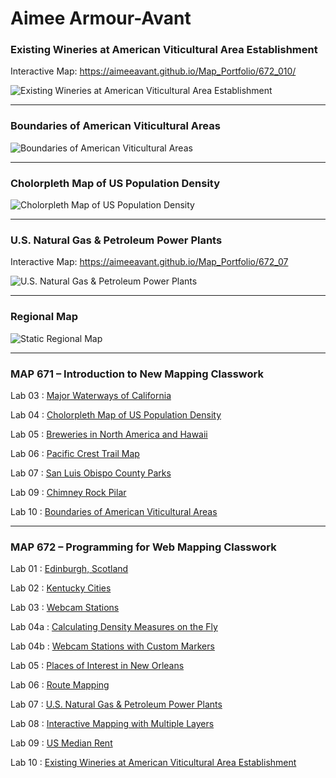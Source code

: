 # Aimee Armour-Avant

### Existing Wineries at American Viticultural Area Establishment
Interactive Map: <https://aimeeavant.github.io/Map_Portfolio/672_010/>

![Existing Wineries at American Viticultural Area Establishment](https://aimeeavant.github.io/Map_Portfolio/672_010/AVAmapScreenShot.png)

* * *
### Boundaries of American Viticultural Areas
![Boundaries of American Viticultural Areas](https://aimeeavant.github.io/Map_Portfolio/671_010/AVAmap-8000.jpg)

* * *
### Cholorpleth Map of US Population Density
![Cholorpleth Map of US Population Density](https://aimeeavant.github.io/Map_Portfolio/671_04/Lab_04_8000.png)

* * *
### U.S. Natural Gas & Petroleum Power Plants
Interactive Map: <https://aimeeavant.github.io/Map_Portfolio/672_07>

![U.S. Natural Gas & Petroleum Power Plants](https://aimeeavant.github.io/Map_Portfolio/672_07/PowerPlants.png)


* * *
### Regional Map
![Static Regional Map](https://i2.wp.com/winehistoryproject.org/wp-content/uploads/2020/06/geneseo-3-lr.jpg?w=1000&ssl=1)

- - -
### MAP 671 – Introduction to New Mapping Classwork

Lab 03 : [Major Waterways of California](https://aimeeavant.github.io/Map_Portfolio/671_03/index.html "Lab 03 : Major Waterways of California")

Lab 04 : [Cholorpleth Map of US Population Density](https://aimeeavant.github.io/Map_Portfolio/671_04/index.html "Lab 04 : Cholorpleth Map of US Population Density")

Lab 05 : [Breweries in North America and Hawaii](https://aimeeavant.github.io/Map_Portfolio/671_05/index.html "Lab 05 : Breweries in North America and Hawaii")

Lab 06 : [Pacific Crest Trail Map](https://aimeeavant.github.io/Map_Portfolio/671_06/index.html "Lab 06 : Pacific Crest Trail Map")

Lab 07 : [San Luis Obispo County Parks](https://aimeeavant.github.io/Map_Portfolio/671_07/index.html "Lab 07 : San Luis Obispo County Parks")

Lab 09 : [Chimney Rock Pilar](https://aimeeavant.github.io/Map_Portfolio/671_09/index.html "Lab 09 : Chimney Rock Pilar")

Lab 10 : [Boundaries of American Viticultural Areas](https://aimeeavant.github.io/Map_Portfolio/671_010/index.html "Lab 10 : Boundaries of American Viticultural Areas")

- - -
### MAP 672 – Programming for Web Mapping Classwork

Lab 01 : [Edinburgh, Scotland](https://aimeeavant.github.io/Map_Portfolio/672_01/index.html "Lab 01 : Edinburgh, Scotland")

Lab 02 : [Kentucky Cities](https://aimeeavant.github.io/Map_Portfolio/672_02/index.html "Lab 02 : Kentucky Cities")

Lab 03 : [Webcam Stations](https://aimeeavant.github.io/Map_Portfolio/672_03/index.html "Lab 03 : Webcam Stations")

Lab 04a : [Calculating Density Measures on the Fly](https://aimeeavant.github.io/Map_Portfolio/672_04a/index.html "Lab 04 : Calculating Density Measures on the Fly")

Lab 04b : [Webcam Stations with Custom Markers](https://aimeeavant.github.io/Map_Portfolio/672_04b/index.html "Lab 04 : Webcam Stations with Custom Markers")

Lab 05 : [Places of Interest in New Orleans](https://aimeeavant.github.io/Map_Portfolio/672_05/index.html "Lab 05 : Places of Interest in New Orleans")

Lab 06 : [Route Mapping](https://aimeeavant.github.io/Map_Portfolio/672_06/index.html "Lab 06 : Route Mapping")

Lab 07 : [U.S. Natural Gas & Petroleum Power Plants](https://aimeeavant.github.io/Map_Portfolio/672_07/index.html "Lab 07 : U.S. Natural Gas & Petroleum Power Plants")

Lab 08 : [Interactive Mapping with Multiple Layers](https://aimeeavant.github.io/Map_Portfolio/672_08/index.html "Lab 08 : Interactive Mapping with Multiple Layers")

Lab 09 : [US Median Rent](https://aimeeavant.github.io/Map_Portfolio/672_09/index.html "Lab 09 : US Median Rent")

Lab 10 : [Existing Wineries at American Viticultural Area Establishment](https://aimeeavant.github.io/Map_Portfolio/672_010/index.html "Lab 10 : Existing Wineries at American Viticultural Area Establishment")